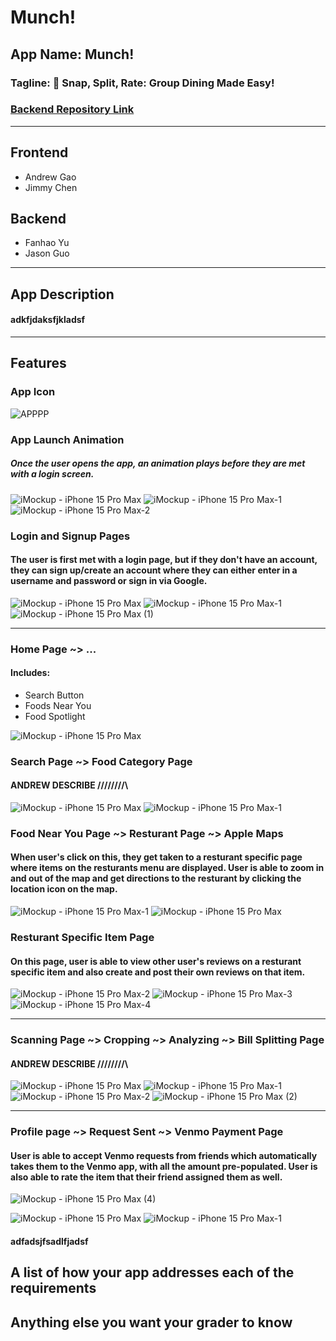 # Munch!


## App Name: Munch!
### Tagline: 📸 Snap, Split, Rate: Group Dining Made Easy!
### [Backend Repository Link](https://github.com/yufanhao/munch-backend)
---------------
## Frontend
* Andrew Gao
* Jimmy Chen

## Backend
* Fanhao Yu
* Jason Guo
---------------
## App Description
#### adkfjdaksfjkladsf
---------------

## Features

### App Icon
![APPPP](https://github.com/user-attachments/assets/69596dad-2b01-42ce-a697-22e1b61f8bd3)

### App Launch Animation
##### Once the user opens the app, an animation plays before they are met with a login screen.
![iMockup - iPhone 15 Pro Max](https://github.com/user-attachments/assets/8a974788-0021-44f1-8bae-6efcb5c595fe)               ![iMockup - iPhone 15 Pro Max-1](https://github.com/user-attachments/assets/2d8d471d-de48-4d4e-97fc-dd0ee78991da)               ![iMockup - iPhone 15 Pro Max-2](https://github.com/user-attachments/assets/7cb9c7b4-168b-4e4e-903a-da4883d5eb3f)

### Login and Signup Pages
#### The user is first met with a login page, but if they don't have an account, they can sign up/create an account where they can either enter in a username and password or sign in via Google.
![iMockup - iPhone 15 Pro Max](https://github.com/user-attachments/assets/ebc0b03b-1cce-4c58-a50d-a0ee89d41e2c)               ![iMockup - iPhone 15 Pro Max-1](https://github.com/user-attachments/assets/601a9f16-2848-48b0-a506-600df1e37ac4)               ![iMockup - iPhone 15 Pro Max (1)](https://github.com/user-attachments/assets/1281fcf6-e7a8-4900-92e3-181613fb3c10)


---

### Home Page ~> ...
#### Includes:
* Search Button
* Foods Near You 
* Food Spotlight
  
![iMockup - iPhone 15 Pro Max](https://github.com/user-attachments/assets/b0780031-c2c4-482d-8829-777ea1d86f0b)

### Search Page ~> Food Category Page 
#### ANDREW DESCRIBE /\/\/\/\//\/\/\
![iMockup - iPhone 15 Pro Max](https://github.com/user-attachments/assets/82868873-12ee-4cdc-a8c7-5744a28fae37)               ![iMockup - iPhone 15 Pro Max-1](https://github.com/user-attachments/assets/8ee697ff-06de-464d-aef2-abe6e35fbbd6)               

### Food Near You Page ~> Resturant Page ~> Apple Maps
#### When user's click on this, they get taken to a resturant specific page where items on the resturants menu are displayed. User is able to zoom in and out of the map and get directions to the resturant by clicking the location icon on the map.
![iMockup - iPhone 15 Pro Max-1](https://github.com/user-attachments/assets/b5081dcb-a9e6-4b63-ad70-ad26f446e2b4)               ![iMockup - iPhone 15 Pro Max](https://github.com/user-attachments/assets/60e58be6-2aff-47dd-a43f-16a5a18392f2)

### Resturant Specific Item Page
#### On this page, user is able to view other user's reviews on a resturant specific item and also create and post their own reviews on that item.
![iMockup - iPhone 15 Pro Max-2](https://github.com/user-attachments/assets/918a489d-9606-4b5a-93dd-5d1dd18c2318)               ![iMockup - iPhone 15 Pro Max-3](https://github.com/user-attachments/assets/f45ae2d8-c4b7-4657-a0a5-d90f900a9cdd)               ![iMockup - iPhone 15 Pro Max-4](https://github.com/user-attachments/assets/4e2e4e47-2d50-4de1-8de8-803f4df2831f)

---

### Scanning Page ~> Cropping ~> Analyzing ~> Bill Splitting Page
#### ANDREW DESCRIBE /\/\/\/\//\/\/\
![iMockup - iPhone 15 Pro Max](https://github.com/user-attachments/assets/3ce3084c-7f03-4c1a-906f-dcc413ace1e5)               ![iMockup - iPhone 15 Pro Max-1](https://github.com/user-attachments/assets/75ef1975-b306-44e6-b65d-4593cf1f941d)              
![iMockup - iPhone 15 Pro Max-2](https://github.com/user-attachments/assets/41b014ca-a105-4364-b09b-ef847552d482)               ![iMockup - iPhone 15 Pro Max (2)](https://github.com/user-attachments/assets/a90a4aa0-dcf2-49d3-afc5-a4525dfe9e06)

---

### Profile page ~> Request Sent ~> Venmo Payment Page
#### User is able to accept Venmo requests from friends which automatically takes them to the Venmo app, with all the amount pre-populated. User is also able to rate the item that their friend assigned them as well.
![iMockup - iPhone 15 Pro Max (4)](https://github.com/user-attachments/assets/ba0b742c-220c-4b55-a14b-2454ebd1d3d5)

![iMockup - iPhone 15 Pro Max](https://github.com/user-attachments/assets/b569467d-24fe-4938-90ac-7f9701287527)
![iMockup - iPhone 15 Pro Max-1](https://github.com/user-attachments/assets/12c8ae25-86a0-4501-a10f-be42804d09eb)



#### adfadsjfsadlfjadsf

## A list of how your app addresses each of the requirements
## Anything else you want your grader to know
